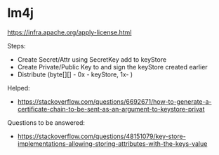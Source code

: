 # lm4j

https://infra.apache.org/apply-license.html


Steps:

- Create Secret/Attr using SecretKey add to keyStore
- Create Private/Public Key to and sign the keyStore created earlier
- Distribute (byte[][] - 0x - keyStore, 1x- )

Helped:

- https://stackoverflow.com/questions/6692671/how-to-generate-a-certificate-chain-to-be-sent-as-an-argument-to-keystore-privat

Questions to be answered:

- https://stackoverflow.com/questions/48151079/key-store-implementations-allowing-storing-attributes-with-the-keys-value


